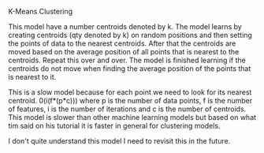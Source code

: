 K-Means Clustering

This model have a number centroids denoted by k. The model learns by creating centroids (qty denoted by k) on random positions and then setting the points of data to the nearest centroids. After that the centroids are moved based on the average position of all points that is nearest to the centroids. Repeat this over and over. The model is finished learning if the centroids do not move when finding the average position of the points that is nearest to it.

This is a slow model because for each point we need to look for its nearest centroid. 0(i(f*(p*c))) where p is the number of data points, f is the number of features, i is the number of iterations and c is the number of centroids. This model is slower than other machine learning models but based on what tim said on his tutorial it is faster in general for clustering models.

I don't quite understand this model I need to revisit this in the future.
